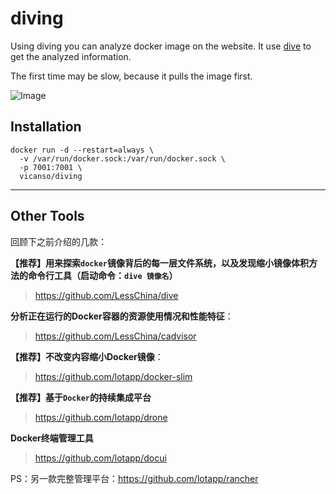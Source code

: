 # diving

Using diving you can analyze docker image on the website. It use [dive](https://github.com/wagoodman/dive) to get the analyzed information.


The first time may be slow, because it pulls the image first.

![Image](.data/demo.gif)


## Installation

```
docker run -d --restart=always \
  -v /var/run/docker.sock:/var/run/docker.sock \
  -p 7001:7001 \
  vicanso/diving
```
---

## Other Tools

回顾下之前介绍的几款：

**【推荐】用来探索`docker`镜像背后的每一层文件系统，以及发现缩小镜像体积方法的命令行工具（启动命令：`dive 镜像名`）**
> <https://github.com/LessChina/dive>

**分析正在运行的Docker容器的资源使用情况和性能特征**：
> <https://github.com/LessChina/cadvisor>

**【推荐】不改变内容缩小Docker镜像**：
> <https://github.com/lotapp/docker-slim>

**【推荐】基于`Docker`的持续集成平台**
> <https://github.com/lotapp/drone>

**Docker终端管理工具**
> <https://github.com/lotapp/docui>

PS：另一款完整管理平台：<https://github.com/lotapp/rancher>
